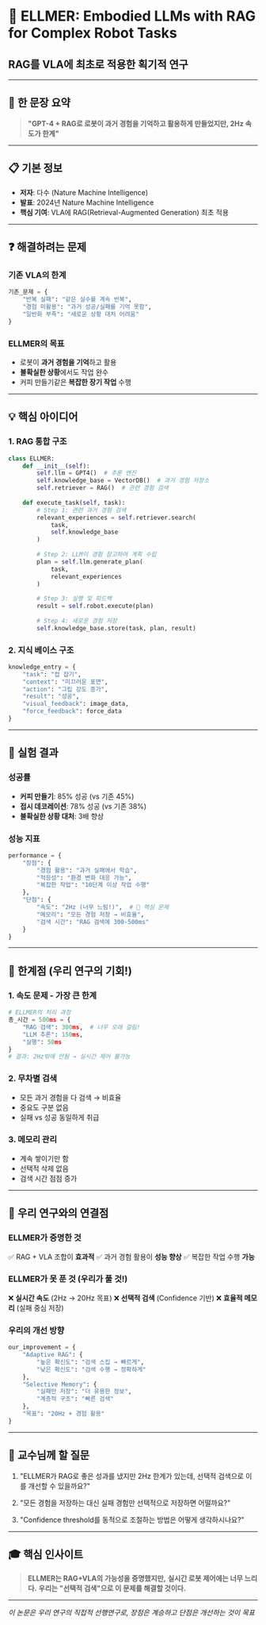 # 📄 ELLMER: Embodied LLMs with RAG for Complex Robot Tasks
## RAG를 VLA에 최초로 적용한 획기적 연구

---

## 🎯 한 문장 요약
> **"GPT-4 + RAG로 로봇이 과거 경험을 기억하고 활용하게 만들었지만, 2Hz 속도가 한계"**

---

## 📋 기본 정보
- **저자**: 다수 (Nature Machine Intelligence)
- **발표**: 2024년 Nature Machine Intelligence
- **핵심 기여**: VLA에 RAG(Retrieval-Augmented Generation) 최초 적용

---

## ❓ 해결하려는 문제

### 기존 VLA의 한계
```python
기존_문제 = {
    "반복 실패": "같은 실수를 계속 반복",
    "경험 미활용": "과거 성공/실패를 기억 못함",
    "일반화 부족": "새로운 상황 대처 어려움"
}
```

### ELLMER의 목표
- 로봇이 **과거 경험을 기억**하고 활용
- **불확실한 상황**에서도 작업 완수
- 커피 만들기같은 **복잡한 장기 작업** 수행

---

## 💡 핵심 아이디어

### 1. RAG 통합 구조
```python
class ELLMER:
    def __init__(self):
        self.llm = GPT4()  # 추론 엔진
        self.knowledge_base = VectorDB()  # 과거 경험 저장소
        self.retriever = RAG()  # 관련 경험 검색
    
    def execute_task(self, task):
        # Step 1: 관련 과거 경험 검색
        relevant_experiences = self.retriever.search(
            task, 
            self.knowledge_base
        )
        
        # Step 2: LLM이 경험 참고하여 계획 수립
        plan = self.llm.generate_plan(
            task, 
            relevant_experiences
        )
        
        # Step 3: 실행 및 피드백
        result = self.robot.execute(plan)
        
        # Step 4: 새로운 경험 저장
        self.knowledge_base.store(task, plan, result)
```

### 2. 지식 베이스 구조
```python
knowledge_entry = {
    "task": "컵 잡기",
    "context": "미끄러운 표면",
    "action": "그립 강도 증가",
    "result": "성공",
    "visual_feedback": image_data,
    "force_feedback": force_data
}
```

---

## 🔬 실험 결과

### 성공률
- **커피 만들기**: 85% 성공 (vs 기존 45%)
- **접시 데코레이션**: 78% 성공 (vs 기존 38%)
- **불확실한 상황 대처**: 3배 향상

### 성능 지표
```python
performance = {
    "장점": {
        "경험 활용": "과거 실패에서 학습",
        "적응성": "환경 변화 대응 가능",
        "복잡한 작업": "10단계 이상 작업 수행"
    },
    "단점": {
        "속도": "2Hz (너무 느림!)",  # 🚨 핵심 문제
        "메모리": "모든 경험 저장 → 비효율",
        "검색 시간": "RAG 검색에 300-500ms"
    }
}
```

---

## 🚨 한계점 (우리 연구의 기회!)

### 1. **속도 문제** - 가장 큰 한계
```python
# ELLMER의 처리 과정
총_시간 = 500ms = {
    "RAG 검색": 300ms,  # 너무 오래 걸림!
    "LLM 추론": 150ms,
    "실행": 50ms
}
# 결과: 2Hz밖에 안됨 → 실시간 제어 불가능
```

### 2. **무차별 검색**
- 모든 과거 경험을 다 검색 → 비효율
- 중요도 구분 없음
- 실패 vs 성공 동일하게 취급

### 3. **메모리 관리**
- 계속 쌓이기만 함
- 선택적 삭제 없음
- 검색 시간 점점 증가

---

## 💭 우리 연구와의 연결점

### ELLMER가 증명한 것
✅ RAG + VLA 조합이 **효과적**
✅ 과거 경험 활용이 **성능 향상**
✅ 복잡한 작업 수행 **가능**

### ELLMER가 못 푼 것 (우리가 풀 것!)
❌ **실시간 속도** (2Hz → 20Hz 목표)
❌ **선택적 검색** (Confidence 기반)
❌ **효율적 메모리** (실패 중심 저장)

### 우리의 개선 방향
```python
our_improvement = {
    "Adaptive RAG": {
        "높은 확신도": "검색 스킵 → 빠르게",
        "낮은 확신도": "검색 수행 → 정확하게"
    },
    "Selective Memory": {
        "실패만 저장": "더 유용한 정보",
        "계층적 구조": "빠른 검색"
    },
    "목표": "20Hz + 경험 활용"
}
```

---

## 📝 교수님께 할 질문

1. "ELLMER가 RAG로 좋은 성과를 냈지만 2Hz 한계가 있는데, 선택적 검색으로 이를 개선할 수 있을까요?"

2. "모든 경험을 저장하는 대신 실패 경험만 선택적으로 저장하면 어떨까요?"

3. "Confidence threshold를 동적으로 조절하는 방법은 어떻게 생각하시나요?"

---

## 🎓 핵심 인사이트

> **ELLMER는 RAG+VLA의 가능성을 증명했지만,**
> **실시간 로봇 제어에는 너무 느리다.**
> **우리는 "선택적 검색"으로 이 문제를 해결할 것이다.**

---

*이 논문은 우리 연구의 직접적 선행연구로, 장점은 계승하고 단점은 개선하는 것이 목표*
